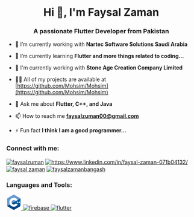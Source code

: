 <h1 align="center">Hi 👋, I'm Faysal Zaman</h1>
<h3 align="center">A passionate Flutter Developer from Pakistan</h3>

- 🔭 I’m currently working with **Nartec Software Solutions Saudi Arabia**

- 🌱 I’m currently learning **Flutter and more things related to coding...**

- 🔭 I'm currently working with **Stone Age Creation Company Limited**

- 👨‍💻 All of my projects are available at [https://github.com/Mohsim/Mohsim](https://github.com/Mohsim/Mohsim)

- 💬 Ask me about **Flutter, C++, and Java**

- 📫 How to reach me **faysalzuman00@gmail.com**

- ⚡ Fun fact **I think I am a good programmer...**

<h3 align="left">Connect with me:</h3>
<p align="left">
<a href="https://twitter.com/faysalzuman" target="blank"><img align="center" src="https://raw.githubusercontent.com/rahuldkjain/github-profile-readme-generator/master/src/images/icons/Social/twitter.svg" alt="faysalzuman" height="30" width="40" /></a>
<a href="https://linkedin.com/in/https://www.linkedin.com/in/faysal-zaman-071b04132/" target="blank"><img align="center" src="https://raw.githubusercontent.com/rahuldkjain/github-profile-readme-generator/master/src/images/icons/Social/linked-in-alt.svg" alt="https://www.linkedin.com/in/faysal-zaman-071b04132/" height="30" width="40" /></a>
<a href="https://fb.com/faysal zaman" target="blank"><img align="center" src="https://raw.githubusercontent.com/rahuldkjain/github-profile-readme-generator/master/src/images/icons/Social/facebook.svg" alt="faysal zaman" height="30" width="40" /></a>
<a href="https://instagram.com/faysalzamanbangash" target="blank"><img align="center" src="https://raw.githubusercontent.com/rahuldkjain/github-profile-readme-generator/master/src/images/icons/Social/instagram.svg" alt="faysalzamanbangash" height="30" width="40" /></a>
</p>

<h3 align="left">Languages and Tools:</h3>
<p align="left"> <a href="https://www.w3schools.com/cpp/" target="_blank" rel="noreferrer"> <img src="https://raw.githubusercontent.com/devicons/devicon/master/icons/cplusplus/cplusplus-original.svg" alt="cplusplus" width="40" height="40"/> </a> <a href="https://firebase.google.com/" target="_blank" rel="noreferrer"> <img src="https://www.vectorlogo.zone/logos/firebase/firebase-icon.svg" alt="firebase" width="40" height="40"/> </a> <a href="https://flutter.dev" target="_blank" rel="noreferrer"> <img src="https://www.vectorlogo.zone/logos/flutterio/flutterio-icon.svg" alt="flutter" width="40" height="40"/> </a> </p>
